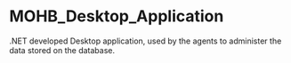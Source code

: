 # MOHB_Desktop_Application
.NET developed Desktop application, used by the agents to administer the data stored on the database.
